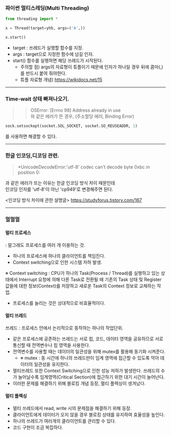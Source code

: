 
### 파이썬 멀티스레딩(Multi Threading)

```python
from threading import *

x = Thread(target=yhb, args=('A',))

x.start()

```

 - target : 쓰레드가 실행할 함수를 지정.
 - args : target으로 지정한 함수에 넘길 인자.
 - start() 함수를 실행하면 해당 쓰레드가 시작된다.
    - 주의할 점) args의 자료형이 튜플이기 때문에 인자가 하나일 경우 뒤에 콤마(,)를 반드시 붙여 줘야한다.
    - 튜플 자료형 개념) https://wikidocs.net/15
    
----------

### Time-wait 상태 빠져나오기.

>>  OSError: [Errno 98] Address already in use  
와 같은 에러가 뜬 경우, (주소할당 에러, Binding Error)

```python
sock.setsockopt(socket.SOL_SOCKET, socket.SO_REUSEADDR, 1)
```
를 사용하면 해결할 수 있다.

--------------

### 한글 인코딩,디코딩 관련.

> *UnicodeDecodeError:'utf-8' codec can't decode byte 0xbc in position 0:

과 같은 에러가 뜨는 이유는 한글 인코딩 방식 차이 때문인데  
인코딩 인자를 'utf-8'이 아닌 'cp949'로 변경해주면 된다.  

<인코딩 방식 차이에 관한 설명글>
https://studyforus.tistory.com/167

----------------

### 멀멀멀

#### 멀티 프로세스
 : 말그래도 프로세스를 여러 개 이용하는 것.
- 하나의 프로세스에 하나의 클라이언트를 책임진다.
- Context switching으로 인한 시스템 저하 발생.

※ Context switching : CPU가 하나의 Task(Process / Thread)를 실행하고 있는 상태에서 Interrupt 요청에 의해 다른 Task로 전환될 때 기존의 Task 상태 및 Register 값들에 대한 정보(Context)를 저장하고 새로운 Task의 Context 정보로 교체하는 작업. 

- 프로세스를 늘리는 것은 상대적으로 비효율적이다.

#### 멀티 쓰레드
 쓰레드 : 프로세스 안에서 논리적으로 동작하는 하나의 작업단위.
- 같은 프로세스에 공존하는 쓰레드는 서로 힙, 코드, 데이터 영역을 공유하므로 서로 통신할 때 전역변수나 힙 영역을 사용한다.
- 전역변수를 사용할 때는 데이터의 일관성을 위해 mutex를 활용해 동기화 시켜준다.  
    - ※ mutex : 동 시간에 하나의 쓰레드만이 임계 영역에 접근할 수 있도록 막아 데이터의 일관성을 유지한다.
- 멀티쓰레드 또한 Context Switching으로 인한 성능 저하가 발생한다. 쓰레드의 수가 늘어날수록 임계영역(Critical Section)에 접근하기 위한 대기 시간이 늘어난다.
- 이러한 문제를 해결하기 위해 블로킹 개념 등장, 멀티 플렉싱이 생겨났다.

#### 멀티 플렉싱

- 멀티 쓰레드에서 read, write 시의 문제점을 해결하기 위해 등장.
- 클라이언트에게 데이터가 오지 않을 경우 블로킹 상태를 유지하여 효율성을 높인다.
- 하나의 쓰레드가 여러개의 클라이언트를 관리할 수 있다.
- 코드 구현이 조금 복잡하다.
